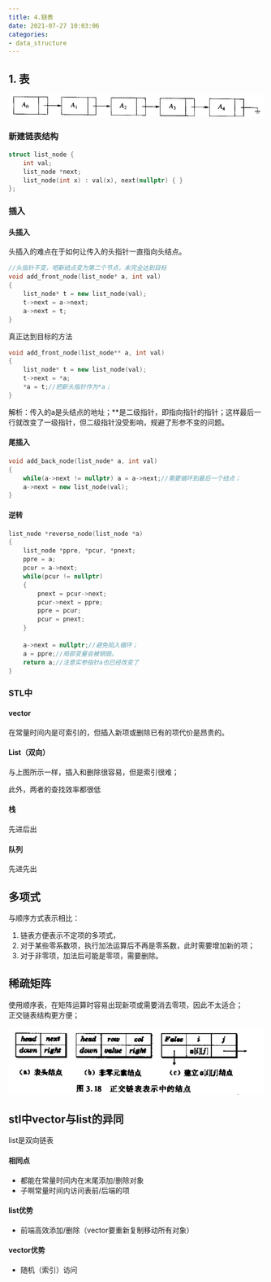 ```yaml
---
title: 4.链表
date: 2021-07-27 10:03:06
categories:
- data_structure
---
```



## 1. 表

![1578748973841](../imags/1578748973841.png)  

### 新建链表结构

```C++
struct list_node {
    int val;
    list_node *next;
    list_node(int x) : val(x), next(nullptr) { }
};
```

### 插入

#### 头插入

头插入的难点在于如何让传入的头指针一直指向头结点。

```C++
//头指针不变，吧新结点变为第二个节点，未完全达到目标
void add_front_node(list_node* a, int val)
{
    list_node* t = new list_node(val);
    t->next = a->next;
    a->next = t;
}
```

真正达到目标的方法

```C++
void add_front_node(list_node** a, int val)
{
    list_node* t = new list_node(val);
    t->next = *a;
    *a = t;//把新头指针作为*a；
}
```

解析：传入的a是头结点的地址；**是二级指针，即指向指针的指针；这样最后一行就改变了一级指针，但二级指针没受影响，规避了形参不变的问题。

#### 尾插入

```C++
void add_back_node(list_node* a, int val)
{
    while(a->next != nullptr) a = a->next;//需要循环到最后一个结点；
    a->next = new list_node(val);
}
```

#### 逆转

```C++
list_node *reverse_node(list_node *a)
{
    list_node *ppre, *pcur, *pnext;
    ppre = a;
    pcur = a->next;
    while(pcur != nullptr)
    {
        pnext = pcur->next;
        pcur->next = ppre;
        ppre = pcur;
        pcur = pnext;
    }

    a->next = nullptr;//避免陷入循环；
    a = ppre;//局部变量会被销毁。
    return a;//注意实参指针a也已经改变了
}
```



### STL中

#### vector

在常量时间内是可索引的，但插入新项或删除已有的项代价是昂贵的。

#### List（双向）

与上图所示一样，插入和删除很容易，但是索引很难；

此外，两者的查找效率都很低

#### 栈

先进后出

#### 队列

先进先出

## 多项式

与顺序方式表示相比：  
1. 链表方便表示不定项的多项式，
2. 对于某些零系数项，执行加法运算后不再是零系数，此时需要增加新的项；
3. 对于非零项，加法后可能是零项，需要删除。

## 稀疏矩阵
使用顺序表，在矩阵运算时容易出现新项或需要消去零项，因此不太适合；  
正交链表结构更方便；  

![1578800408189](../imags/1578800408189.png)

## stl中vector与list的异同

list是双向链表

#### 相同点

- 都能在常量时间内在末尾添加/删除对象
- 子啊常量时间内访问表前/后端的项

#### list优势

- 前端高效添加/删除（vector要重新复制移动所有对象）

#### vector优势

- 随机（索引）访问